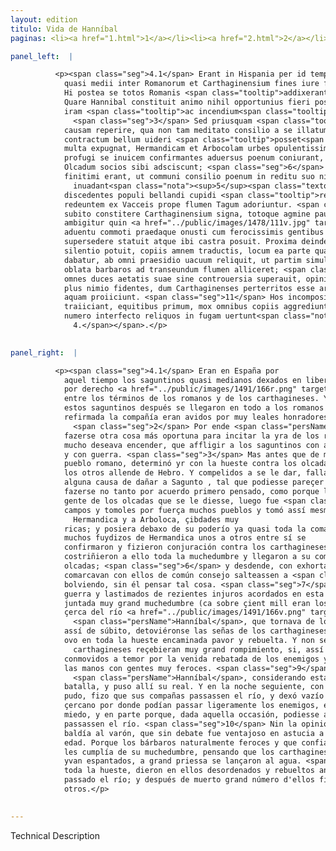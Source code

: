 ```yaml
---
layout: edition
titulo: Vida de Hanníbal
paginas: <li><a href="1.html">1</a></li><li><a href="2.html">2</a></li><li><a href="3.html">3</a></li><li><a href="4.html">4</a></li><li><a href="5.html">5</a></li><li><a href="6.html">6</a></li><li><a href="7.html">7</a></li><li><a href="8.html">8</a></li><li><a href="9.html">9</a></li><li><a href="10.html">10</a></li><li><a href="11.html">11</a></li><li><a href="12.html">12</a></li><li><a href="13.html">13</a></li><li><a href="14.html">14</a></li><li><a href="15.html">15</a></li><li><a href="16.html">16</a></li><li><a href="17.html">17</a></li><li><a href="18.html">18</a></li><li><a href="19.html">19</a></li><li><a href="20.html">20</a></li><li><a href="21.html">21</a></li><li><a href="22.html">22</a></li><li><a href="23.html">23</a></li><li><a href="24.html">24</a></li><li><a href="25.html">25</a></li><li><a href="26.html">26</a></li><li><a href="27.html">27</a></li><li><a href="28.html">28</a></li><li><a href="29.html">29</a></li><li><a href="30.html">30</a></li><li><a href="31.html">31</a></li><li><a href="32.html">32</a></li><li><a href="33.html">33</a></li><li><a href="34.html">34</a></li><li><a href="35.html">35</a></li><li><a href="36.html">36</a></li><li><a href="37.html">37</a></li><li><a href="38.html">38</a></li><li><a href="39.html">39</a></li><li><a href="40.html">40</a></li><li><a href="41.html">41</a></li><li><a href="42.html">42</a></li><li><a href="43.html">43</a></li><li><a href="44.html">44</a></li><li><a href="45.html">45</a></li><li><a href="46.html">46</a></li><li><a href="47.html">47</a></li><li><a href="48.html">48</a></li><li><a href="49.html">49</a></li><li><a href="50.html">50</a></li><li><a href="51.html">51</a></li><li><a href="52.html">52</a></li><li><a href="53.html">53</a></li><li><a href="54.html">54</a></li><li><a href="55.html">55</a></li><li><a href="56.html">56</a></li><li><a href="57.html">57</a></li><li><a href="58.html">58</a></li><li><a href="59.html">59</a></li><li><a href="60.html">60</a></li><li><a href="61.html">61</a></li><li><a href="62.html">62</a></li><li><a href="63.html">63</a></li><li><a href="64.html">64</a></li><li><a href="65.html">65</a></li><li><a href="66.html">66</a></li><li><a href="67.html">67</a></li><li><a href="68.html">68</a></li><li><a href="69.html">69</a></li><li><a href="70.html">70</a></li><li><a href="71.html">71</a></li><li><a href="72.html">72</a></li><li><a href="73.html">73</a></li><li><a href="74.html">74</a></li><li><a href="75.html">75</a></li><li><a href="76.html">76</a></li><li><a href="77.html">77</a></li><li><a href="78.html">78</a></li><li><a href="79.html">79</a></li><li><a href="80.html">80</a></li><li><a href="81.html">81</a></li><li><a href="82.html">82</a></li><li><a href="83.html">83</a></li><li><a href="84.html">84</a></li><li><a href="85.html">85</a></li><li><a href="86.html">86</a></li><li><a href="87.html">87</a></li><li><a href="88.html">88</a></li><li><a href="89.html">89</a></li><li><a href="90.html">90</a></li><li><a href="91.html">91</a></li><li><a href="92.html">92</a></li><li><a href="93.html">93</a></li><li><a href="94.html">94</a></li><li><a href="95.html">95</a></li><li><a href="96.html">96</a></li>

panel_left:  |

          <p><span class="seg">4.1</span> Erant in Hispania per id tempus Saguntini
            quasi medii inter Romanorum et Carthaginensium fines iure foederis in libertate relicti.
            Hi postea se totos Romanis <span class="tooltip">addixerant<span class="tooltiptext">addixerunt <span class="siglas">G P s</span> </span></span>, initaque societate Romani imperii fidissimi cultores habebantur. <span class="seg">2</span>
            Quare Hannibal constituit animo nihil opportunius fieri posse ad eliciendam Romanorum
            iram <span class="tooltip">ac incendium<span class="tooltiptext"><span class="om"><i>om. </i>ac incendium</span> <span class="siglas">M</span> </span></span> quod sibi optatissimum erat concitandum quam Saguntinos armis belloque lacessere.
              <span class="seg">3</span> Sed priusquam <span class="tooltip">socios<span class="tooltiptext">socius <span class="siglas">G r s</span> </span></span> populi Romani aperte adoriretur, statuit in olcadas aliosque <span class="tooltip">trans Hiberum<span class="tooltiptext">transhiberim <span class="siglas">U</span> trans Iberum <span class="siglas">E</span> </span></span> populos exercitum ducere ac iis ad deditionem compulsis aliquam Sagunto nocendi
            causam reperire, qua non tam meditato consilio a se illatum, quam a Saguntinis
            contractum bellum uideri <span class="tooltip">posset<span class="tooltiptext">possit <span class="siglas">G s</span> </span></span>. <span class="seg">4</span> Primum igitur Olcadum <span class="tooltip">gente<span class="tooltiptext">agente <span class="siglas">U</span> </span></span> ad deditionem compulsa, Vacceos deinde aggreditur, agros depopulatur, oppida per
            multa expugnat, Hermandicam et Arbocolam urbes opulentissimas capit ac iam <span class="tooltip">prope omnem<span class="tooltiptext">omnem prope <span class="siglas">F W</span> </span></span> regionem in potestatem redegerat, <span class="seg">5</span> cum plaerique ab Hermandica
            profugi se inuicem confirmantes aduersus poenum coniurant, multitudinem cogunt, exules
            Olcadum socios sibi adsciscunt; <span class="seg">6</span> deinde persuadent Carpentanis, qui sibi
            finitimi erant, ut communi consilio poenum in reditu suo nihil tale expectantem
              inuadant<span class="nota"><sup>5</sup><span class="texto_nota">Livio XXI, 5.</span></span>. <span class="seg">7</span> Facile in hanc sententiam
            discedentes populi bellandi cupidi <span class="tooltip">recentibusque<span class="tooltiptext">discedentibusque <span class="siglas">A</span> recentibus <span class="siglas">M</span> </span></span> iniuriis lacessiti arma <span class="tooltip">capiunt<span class="tooltiptext">cupiunt <span class="siglas">U</span> </span></span>, ac ingenti multitudine coacta (Erant enim supra centum milia) Hannibalem
            redeuntem ex Vacceis prope flumen Tagum adoriuntur. <span class="seg">8</span> Ad quorum conspectum
            subito constitere Carthaginensium signa, totoque agmine pauor et trepidatio fuit. Nec
            ambigitur quin <a href="../public/images/1478/111v.jpg" target="new"><img class="facs" src="{site.url}/Vitae/public/images/facs_icon.jpg"/></a>poeni eo die insignem cladem accepturi essent, si repentino hostium
            aduentu commoti praedaque onusti cum ferocissimis gentibus <span class="tooltip">conseruissent manus<span class="tooltiptext">manus conseruissent <span class="siglas">F W</span> </span></span>. <span class="seg">9</span> Sed prouidus imperator Hannibal haec animaduertens praelio
            supersedere statuit atque ibi castra posuit. Proxima deinde nocte, quanto maxime
            silentio potuit, copiis amnem traductis, locum ea parte qua transitus hosti facillimus
            dabatur, ab omni praesidio uacuum reliquit, ut partim simulato metu, partim occasione
            oblata barbaros ad transeundum flumen alliceret; <span class="seg">10</span> nec uirum, qui astutia
            omnes duces aetatis suae sine controuersia superauit, opinio in <span class="tooltip">decipiendo<span class="tooltiptext">diripiendo <span class="siglas">U</span> </span></span> hoste consiliumque fefellit. Barbari enim natura feroces multitudine quoque sua
            plus nimio fidentes, dum Carthaginenses perterritos esse arbitrantur, magno impetu se in
            aquam proiiciunt. <span class="seg">11</span> Hos incompositos implicatosque prius quam omnino flumen
            traiiciant, equitibus primum, mox omnibus copiis aggrediuntur poeni magnoque eorum
            numero interfecto reliquos in fugam uertunt<span class="nota"><sup>6</sup><span class="texto_nota">Livio XXI, 5, 6-17; Polibio III,
              4.</span></span>.</p>
        

panel_right:  |

          <p><span class="seg">4.1</span> Eran en España por
            aquel tiempo los saguntinos quasi medianos dexados en libertad
            por derecho <a href="../public/images/1491/166r.png" target="new"><img class="facs" src="{site.url}/Vitae/public/images/facs_icon.jpg"/></a>[166r,b] de la pleytesía
            entre los términos de los romanos y de los carthagineses. Y
            estos saguntinos después se llegaron en todo a los romanos y
            refirmada la compañía eran avidos por muy leales honradores del imperio romano.
              <span class="seg">2</span> Por ende <span class="persName">Hanníbal</span> propuso en su ánimo que no podría
            fazerse otra cosa más oportuna para incitar la yra de los romanos y el fuego que él
            mucho deseava encender, que affligir a los saguntinos con armas
            y con guerra. <span class="seg">3</span> Mas antes que de manifiesto fuesse contra los compañeros del
            pueblo romano, determinó yr con la hueste contra los olcadas y
            los otros allende de Hebro. Y compelidos a se le dar, fallaría
            alguna causa de dañar a Sagunto , tal que podiesse pareçer
            fazerse no tanto por acuerdo primero pensado, como porque los saguntinos travassen la guerra. <span class="seg">4</span> Assí que, ya primero compelida la
            gente de los olcadas que se le diesse, luego fue <span class="tooltip">contra<span class="tooltiptext">conra  </span></span> los vasceos y taloles los
            campos y tomoles por fuerça muchos pueblos y tomó assí mesmo a
              Hermandica y a Arboloca, çibdades muy
            ricas; y posiera debaxo de su poderío ya quasi toda la comarca, <span class="seg">5</span> quando
            muchos fuydizos de Hermandica unos a otros entre sí se
            confirmaron y fizieron conjuración contra los carthagineses, y
            costriñieron a ello toda la muchedumbre y llegaron a su compañía los desterrados de los
            olcadas; <span class="seg">6</span> y desdende, con exhortaciones fizieron que los carpentanos que
            comarcavan con ellos de común consejo salteassen a <span class="persName">Hanníbal</span>, en
            bolviendo, sin él pensar tal cosa. <span class="seg">7</span> De ligero los pueblos, cobdiciosos de
            guerra y lastimados de rezientes injuros acordados en esta sentencia, tomaron armas y,
            juntada muy grand muchedumbre (ca sobre çient mill eran los que se juntaron), salieron
            çerca del río <a href="../public/images/1491/166v.png" target="new"><img class="facs" src="{site.url}/Vitae/public/images/facs_icon.jpg"/></a>[166v,a] Tago contra
              <span class="persName">Hanníbal</span>, que tornava de los vasceos; <span class="seg">8</span> y en viéndolos
            assí de súbito, detoviéronse las señas de los carthagineses y
            ovo en toda la hueste encaminada pavor y rebuelta. Y non se dubda que aquel día los
              carthagineses reçebieran muy grand rompimiento, si, assí
            conmovidos a temor por la venida rebatada de los enemigos y cargados de robo, venieran a
            las manos con gentes muy feroces. <span class="seg">9</span> Pero el próvido capitán
              <span class="persName">Hanníbal</span>, considerando estas cosas, acordó sobreseer en la
            batalla, y puso allí su real. Y en la noche seguiente, con el mayor silencio que él
            pudo, fizo que sus compañas passassen el río, y dexó vazío de toda defensa el logar
            çercano por donde podían passar ligeramente los enemigos, en parte fingiendo que avía
            miedo, y en parte porque, dada aquella occasión, podiesse atraer a los bárbaros que
            passassen el río. <span class="seg">10</span> Nin la opinión y acuerdo para engañar al enemigo salió
            baldía al varón, que sin debate fue ventajoso en astucia a todos los capitanes de su
            edad. Porque los bárbaros naturalmente feroces y que confiavan mucho allende de lo que
            les cumplía de su muchedumbre, pensando que los carthagineses
            yvan espantados, a grand priessa se lançaron al agua. <span class="seg">11</span> Y los carthagineses, primero con la gente de cavallo suya y luego con
            toda la hueste, dieron en ellos desordenados y rebueltos antes que del todo oviessen
            passado el río; y después de muerto grand número d'ellos fizieron fuyr a todos los
            otros.</p>
        

---
```


Technical Description 